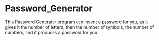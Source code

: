 # Password_Generator
This Password Generator program can invent a password for you, as it gives it the number of letters, then the number of symbols, the number of numbers, and it produces a password for you.
